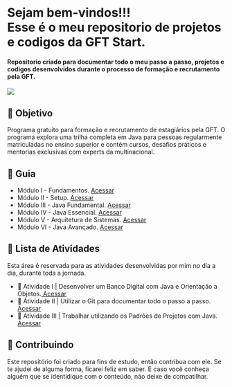 <h1> Sejam bem-vindos!!! </br>
 Esse é o meu repositorio de projetos e codigos da GFT Start. </h1>

<h4> Repositorio criado para documentar todo o meu passo a passo, projetos e codigos desenvolvidos durante o processo de formação e recrutamento pela GFT. </h4>

![](https://github.com/Diegojfsr/GFT_Start/blob/main/Imagens/Start%20GFT.jpg)



<h2> 🎯 Objetivo </h2>
Programa gratuito para formação e recrutamento de estagiários pela GFT. O programa explora uma trilha completa em Java para pessoas regularmente matriculadas no ensino superior e contém cursos, desafios práticos e mentorias exclusivas com experts da multinacional.  

<h2 dir="auto"> 🚦 Guia </h2>
<ul dir="auto">
<li> Módulo I - Fundamentos. <a href="https://github.com/Diegojfsr/GFT_Start/tree/main/Modulos/M%C3%B3dulo%20I%20-%20Fundamentos"> Acessar </a></li>
<li> Módulo II - Setup. <a href="https://github.com/Diegojfsr/GFT_Start/tree/main/Modulos/M%C3%B3dulo%20II%20-%20Setup"> Acessar </a></li>
<li> Módulo III - Java Fundamental. <a href="https://github.com/Diegojfsr/GFT_Start/tree/main/Modulos/M%C3%B3dulo%20III%20-%20Java%20Fundamental"> Acessar </a></li>
<li> Módulo IV - Java Essencial. <a href="https://github.com/Diegojfsr/GFT_Start/tree/main/Modulos/M%C3%B3dulo%20IV%20-%20Java%20Essencial"> Acessar </a></li>
<li> Módulo V - Arquitetura de Sistemas. <a href="https://github.com/Diegojfsr/GFT_Start/tree/main/Modulos/M%C3%B3dulo%20V%20-%20Arquitetura%20de%20Sistemas"> Acessar </a></li>
<li> Módulo VI - Java Avançado. <a href="https://github.com/Diegojfsr/GFT_Start/tree/main/Modulos/M%C3%B3dulo%20VI%20-%20Java%20Avan%C3%A7ado"> Acessar </a></li>
</ul>



<h2 dir="auto"> 📝 Lista de Atividades </h2>
Esta área é reservada para as atividades desenvolvidas por mim no dia a dia, durante toda a jornada.
<ul dir="auto">
 <li>📝 Atividade I | Desenvolver um Banco Digital com Java e Orientação a Objetos.<a href="https://github.com/Diegojfsr/Sistema_Bancario_Java"> Acessar </a></li>
 <li>📝 Atividade II | Utilizar o Git para documentar todo o passo a passo.<a href="https://github.com/Diegojfsr/GFT_Start"> Acessar </a></li>
 <li>📝 Atividade III | Trabalhar utilizando os Padrões de Projetos com Java.<a href="https://github.com/Diegojfsr/Padrao_Projetos_Java"> Acessar </a></li>
</ul>


<h2 dir="auto"> 🤝 Contribuindo </h2>
<p dir="auto">
 Este repositório foi criado para fins de estudo, então contribua com ele. Se te ajudei de alguma forma, ficarei feliz em
saber. E caso você conheça alguém que se identidique com o conteúdo, não deixe de compatilhar.
</p>




<!--
<p dir="auto"> 
 Projeto desenvolvido utilizando a ajuda e os conhecimentos da equipe, 
 <a href=" https://www.dio.me/ "> Digital Innovation One <a href=" https://www.dio.me/"> 
 <strong>  Digital Innovation One ❤️ </strong> </a>
</p>
-->
